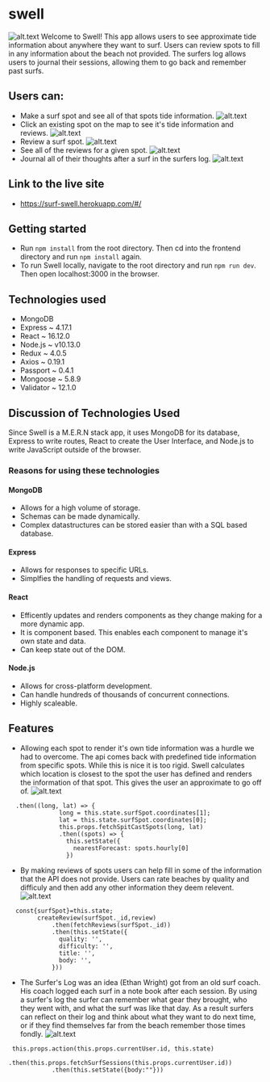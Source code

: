 # swell
![alt.text](https://github.com/wrightet/swell/blob/master/frontend/src/assets/images/Swell.png)
Welcome to Swell! This app allows users to see approximate tide information about anywhere they want to surf. 
Users can review spots to fill in any information about the beach not provided. The surfers log allows users to journal
their sessions, allowing them to go back and remember past surfs.

## Users can:

* Make a surf spot and see all of that spots tide information.
![alt.text](https://github.com/wrightet/swell/blob/master/frontend/src/assets/images/tide_info.png)
* Click an existing spot on the map to see it's tide information and reviews.
![alt.text](https://github.com/wrightet/swell/blob/master/frontend/src/assets/images/click_spot.png)
* Review a surf spot.
![alt.text](https://github.com/wrightet/swell/blob/master/frontend/src/assets/images/review_form.png)
* See all of the reviews for a given spot.
![alt.text](https://github.com/wrightet/swell/blob/master/frontend/src/assets/images/reviews.png)
* Journal all of their thoughts after a surf in the surfers log.
![alt.text](https://github.com/wrightet/swell/blob/master/frontend/src/assets/images/surf_log.png)

## Link to the live site
* https://surf-swell.herokuapp.com/#/

## Getting started 
* Run `npm install` from the root directory. Then cd into the frontend directory and run `npm install` again.
* To run Swell locally, navigate to the root directory and run `npm run dev`. Then open localhost:3000 in the browser.

## Technologies used
* MongoDB
* Express ~ 4.17.1
* React ~ 16.12.0
* Node.js ~ v10.13.0
* Redux ~ 4.0.5
* Axios ~ 0.19.1
* Passport ~ 0.4.1
* Mongoose ~ 5.8.9
* Validator ~ 12.1.0


## Discussion of Technologies Used
Since Swell is a M.E.R.N stack app, it uses MongoDB for its database, Express to write routes, React to create the User Interface,
and Node.js to write JavaScript outside of the browser.

### Reasons for using these technologies

#### MongoDB
* Allows for a high volume of storage.
* Schemas can be made dynamically.
* Complex datastructures can be stored easier than with a SQL based database.

#### Express
* Allows for responses to specific URLs.
* Simplfies the handling of requests and views.

#### React
* Efficently updates and renders components as they change making for a more dynamic app.
* It is component based. This enables each component to manage it's own state and data.
* Can keep state out of the DOM.

#### Node.js
* Allows for cross-platform development.
* Can handle hundreds of thousands of concurrent connections.
* Highly scaleable.

## Features
* Allowing each spot to render it's own tide information was a hurdle we had to overcome. The api comes back with predefined tide 
information from specific spots. While this is nice it is too rigid. Swell calculates which location is closest to the spot the user
has defined and renders the information of that spot. This gives the user an approximate to go off of. 
![alt.text](https://github.com/wrightet/swell/blob/master/frontend/src/assets/images/tide_info.png)
````
  .then((long, lat) => {
              long = this.state.surfSpot.coordinates[1];
              lat = this.state.surfSpot.coordinates[0];
              this.props.fetchSpitCastSpots(long, lat)
              .then((spots) => {
                this.setState({
                  nearestForecast: spots.hourly[0]
                })
````

* By making reviews of spots users can help fill in some of the information that the API does not provide. Users can rate beaches
by quality and difficuly and then add any other information they deem relevent.
![alt.text](https://github.com/wrightet/swell/blob/master/frontend/src/assets/images/review_shot.png)

````
  const{surfSpot}=this.state;
        createReview(surfSpot._id,review)
            .then(fetchReviews(surfSpot._id))
            .then(this.setState({
              quality: '',
              difficulty: '',
              title: '',
              body: '',
            }))
````
* The Surfer's Log was an idea (Ethan Wright) got from an old surf coach. His coach logged each surf in a note book after each session.
By using a surfer's log the surfer can remember what gear they brought, who they went with, and what the surf was like that day.
As a result surfers can reflect on their log and think about what they want to do next time, or if they find themselves far from 
the beach remember those times fondly.
![alt.text](https://github.com/wrightet/swell/blob/master/frontend/src/assets/images/log.png)
````
 this.props.action(this.props.currentUser.id, this.state)
            .then(this.props.fetchSurfSessions(this.props.currentUser.id))
            .then(this.setState({body:""}))

````
